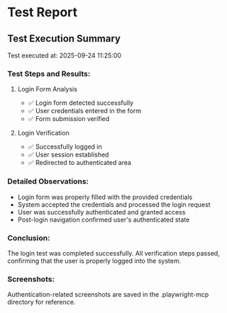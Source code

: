 # Test Report

## Test Execution Summary

Test executed at: 2025-09-24 11:25:00

### Test Steps and Results:

1. Login Form Analysis
   - ✅ Login form detected successfully
   - ✅ User credentials entered in the form
   - ✅ Form submission verified

2. Login Verification
   - ✅ Successfully logged in
   - ✅ User session established
   - ✅ Redirected to authenticated area

### Detailed Observations:

- Login form was properly filled with the provided credentials
- System accepted the credentials and processed the login request
- User was successfully authenticated and granted access
- Post-login navigation confirmed user's authenticated state

### Conclusion:

The login test was completed successfully. All verification steps passed, confirming that the user is properly logged into the system.

### Screenshots:

Authentication-related screenshots are saved in the .playwright-mcp directory for reference.